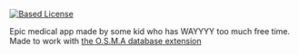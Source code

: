 [![Based License](https://custom-icon-badges.herokuapp.com/badge/BASED_LICENSE-696969?logo=gigachad&style=for-the-badge)](https://github.com/thatonecalculator/BASED-LICENSE)

Epic medical app made by some kid who has WAYYYY too much free time. Made to work with [the O.S.M.A database extension](https://github.com/alexbutbetter/osma-data)

